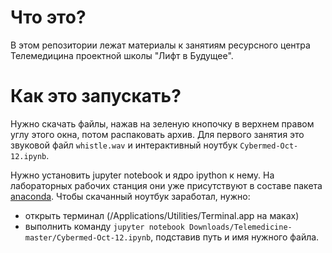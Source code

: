# Что это?

В этом репозитории лежат материалы к занятиям ресурсного центра Телемедицина проектной школы "Лифт в Будущее".

# Как это запускать?
Нужно скачать файлы, нажав на зеленую кнопочку в верхнем правом углу этого окна, потом распаковать архив. Для первого занятия это звуковой файл ```whistle.wav``` и интерактивный ноутбук ```Cybermed-Oct-12.ipynb```.

Нужно установить jupyter notebook и ядро ipython к нему. На лабораторных рабочих станция они уже присутствуют в составе пакета [anaconda](https://www.continuum.io/downloads). Чтобы скачанный ноутбук заработал, нужно:

- открыть терминал (/Applications/Utilities/Terminal.app на маках)
- выполнить команду ```jupyter notebook Downloads/Telemedicine-master/Cybermed-Oct-12.ipynb```, подставив путь и имя нужного файла.
